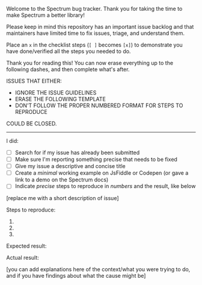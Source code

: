 Welcome to the Spectrum bug tracker. Thank you for taking the time to
make Spectrum a better library!

Please keep in mind this repository has an important issue backlog and
that maintainers have limited time to fix issues, triage, and understand
them.


Place an `x` in the checklist steps (`[ ]` becomes `[x]`) to demonstrate
you have done/verified all the steps you needed to do.

Thank you for reading this! You can now erase everything up to the
following dashes, and then complete what's after.

ISSUES THAT EITHER:

* IGNORE THE ISSUE GUIDELINES
* ERASE THE FOLLOWING TEMPLATE
* DON'T FOLLOW THE PROPER NUMBERED FORMAT FOR STEPS TO REPRODUCE

COULD BE CLOSED.

---

I did:

* [ ] Search for if my issue has already been submitted
* [ ] Make sure I'm reporting something precise that needs to be fixed
* [ ] Give my issue a descriptive and concise title
* [ ] Create a *minimal* working example on JsFiddle or Codepen
	(or gave a link to a demo on the Spectrum docs)
* [ ] Indicate *precise* steps to reproduce in *numbers* and the result,
	  like below

[replace me with a short description of issue]

Steps to reproduce:

1.
2.
3.

Expected result:

Actual result:

[you can add explanations here of the context/what you were trying to
do, and if you have findings about what the cause might be]